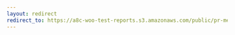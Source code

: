 ```yaml
---
layout: redirect
redirect_to: https://a8c-woo-test-reports.s3.amazonaws.com/public/pr-merge/40980/api/index.html
---
```

